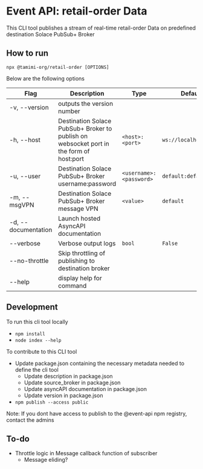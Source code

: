 # Event API: retail-order Data

This CLI tool publishes a stream of real-time retail-order Data on predefined destination Solace PubSub+ Broker

## How to run

`npx @tamimi-org/retail-order [OPTIONS]`

Below are the following options

| Flag                | Description                                                                             | Type                     | Default               |
| ------------------- | --------------------------------------------------------------------------------------- | ------------------------ | --------------------- |
| -v, --version       | outputs the version number                                                              |                          |                       |
| -h, --host          | Destination Solace PubSub+ Broker to publish on websocket port in the form of host:port | `<host>:<port>`          | `ws://localhost:8008` |
| -u, --user          | Destination Solace PubSub+ Broker username:password                                     | `<username>:<password> ` | `default:default`     |
| -m, --msgVPN        | Destination Solace PubSub+ Broker message VPN                                           | `<value>`                | `default`             |
| -d, --documentation | Launch hosted AsyncAPI documentation                                                    |                          |                       |
| --verbose           | Verbose output logs                                                                     | `bool`                   | `False`               |
| --no-throttle       | Skip throttling of publishing to destination broker                                     |                          |                       |
| --help              | display help for command                                                                |                          |                       |

## Development

To run this cli tool locally
- `npm install`
- `node index --help`

To contribute to this CLI tool

- Update package.json containing the necessary metadata needed to define the cli tool
  - Update description in package.json
  - Update source_broker in package.json
  - Update asyncAPI documentation in package.json
  - Update version in package.json
- `npm publish --access public`

Note: If you dont have access to publish to the @event-api npm registry, contact the admins

## To-do

- Throttle logic in Message callback function of subscriber
  - Message eliding?
